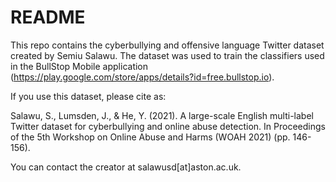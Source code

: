 # README #

This repo contains the cyberbullying and offensive language Twitter dataset created by Semiu Salawu. The dataset was used to train the classifiers used in the BullStop Mobile application (https://play.google.com/store/apps/details?id=free.bullstop.io).

If you use this dataset, please cite as:

Salawu, S., Lumsden, J., & He, Y. (2021). A large-scale English multi-label Twitter dataset for cyberbullying and online abuse detection. In Proceedings of the 5th Workshop on Online Abuse and Harms (WOAH 2021) (pp. 146-156).

You can contact the creator at salawusd[at]aston.ac.uk.